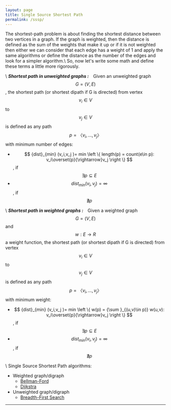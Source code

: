 ```yaml
---
layout: page
title: Single Source Shortest Path
permalink: /sssp/
---
```


The shortest-path problem is about finding the shortest distance between two vertices in a graph. If the graph is weighted, then the distance is defined as the sum of the weights that make it up or if it is not weighted then either we can consider that each edge has a weight of 1 and apply the same algorithms or define the distance as the number of the edges and look for a simpler algorithm.\\
So, now let's write some math and define these terms a little more rigorously.

\\
***Shortest path in unweighted graphs :*** Given an unweighted graph $$ G=(V,E) $$, the shortest path (or shortest dipath if G is directed) from vertex $$ v_i∈V $$ to $$ v_j∈V $$ is defined as any path $$ p=〈v_i,…,v_j〉 $$ with minimum number of edges:
* $$ {dist}_{min} (v_i,v_j )= min \left \{ length(p) = count(e\in p): v_i\overset{p}{\rightarrow}v_j \right \} $$, if  $$ ∃p⊆E $$
* $$ {dist}_{min} (v_i,v_j )= \infty $$, if $$ ∄p $$

\\
***Shortest path in weighted graphs :*** Given a weighted graph $$ G=(V,E) $$ and $$ w:E\rightarrow R $$ a weight function, the shortest path (or shortest dipath if G is directed) from vertex $$ v_i∈V $$ to $$ v_j∈V $$ is defined as any path $$ p=〈v_i,…,v_j〉 $$ with minimum weight:
* $$ {dist}_{min} (v_i,v_j )= min \left \{ w(p) = {\sum }_{(u,v)\in p)} w(u,v): v_i\overset{p}{\rightarrow}v_j \right \} $$, if $$ ∃p⊆E $$
* $$ {dist}_{min} (v_i,v_j )= \infty $$, if $$ ∄p $$

\\
Single Source Shortest Path algorithms:
* Weighted graph/digraph
  * <a href="/sssp_bellman_ford/"> Bellman-Ford </a>
  * <a href="/sssp_dijkstra/"> Dijkstra </a>
* Unweighted graph/digraph
  * <a href="/sssp_bfs/"> Breadth-First Search </a>

---
